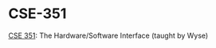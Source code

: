 # CSE-351
[CSE 351](https://courses.cs.washington.edu/courses/cse351/21wi/): The Hardware/Software Interface (taught by Wyse)
